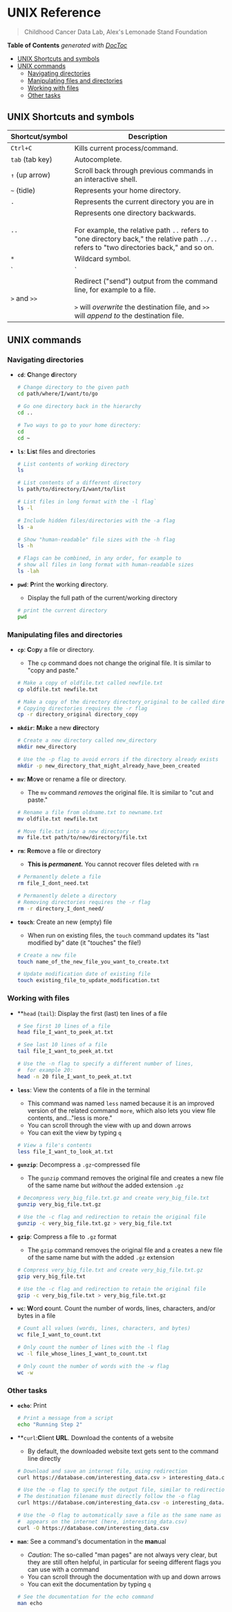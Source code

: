 # UNIX Reference
> Childhood Cancer Data Lab, Alex's Lemonade Stand Foundation


<!-- START doctoc generated TOC please keep comment here to allow auto update -->
<!-- DON'T EDIT THIS SECTION, INSTEAD RE-RUN doctoc TO UPDATE -->
**Table of Contents**  *generated with [DocToc](https://github.com/thlorenz/doctoc)*

- [UNIX Shortcuts and symbols](#unix-shortcuts-and-symbols)
- [UNIX commands](#unix-commands)
  - [Navigating directories](#navigating-directories)
  - [Manipulating files and directories](#manipulating-files-and-directories)
  - [Working with files](#working-with-files)
  - [Other tasks](#other-tasks)

<!-- END doctoc generated TOC please keep comment here to allow auto update -->


## UNIX Shortcuts and symbols


Shortcut/symbol | Description
----------|-----------------------------------------------------------
`Ctrl+C` | Kills current process/command. 
`tab` (tab key) | Autocomplete.
`↑` (up arrow)| Scroll back through previous commands in an interactive shell.
`~` (tidle) | Represents your home directory.
`.` | Represents the current directory you are in
`..` | Represents one directory backwards. <br><br> For example, the relative path `..` refers to "one directory back," the relative path `../..` refers to "two directories back," and so on.
`*`  | Wildcard symbol.
`|`  | Pipe symbol (located on the backslash key). Join a string of UNIX commands together into a "pipeline."
`>` and `>>` | Redirect ("send") output from the command line, for example to a file. <br><br> `>` will _overwrite_ the destination file, and `>>` will _append to_ the destination file.


## UNIX commands


### Navigating directories

+ **`cd`**:   **C**hange **d**irectory

  ```sh
  # Change directory to the given path
  cd path/where/I/want/to/go
  
  # Go one directory back in the hierarchy
  cd ..
  
  # Two ways to go to your home directory:
  cd 
  cd ~
  ```
  
+ **`ls`**:   **L**i**s**t files and directories

  ```sh
  # List contents of working directory
  ls
  
  # List contents of a different directory
  ls path/to/directory/I/want/to/list
  
  # List files in long format with the -l flag`
  ls -l
  
  # Include hidden files/directories with the -a flag
  ls -a
  
  # Show "human-readable" file sizes with the -h flag
  ls -h
  
  # Flags can be combined, in any order, for example to
  # show all files in long format with human-readable sizes
  ls -lah
  ```


+ **`pwd`**:   **P**rint the **w**orking **d**irectory. 
  + Display the full path of the current/working directory

  ```sh
  # print the current directory
  pwd
  ```
  

  
### Manipulating files and directories


+ **`cp`**:   **C**o**p**y a file or directory.
  + The `cp` command does not change the original file. It is similar to "copy and paste."
  
  ```sh
  # Make a copy of oldfile.txt called newfile.txt
  cp oldfile.txt newfile.txt
  
  # Make a copy of the directory directory_original to be called directory_copy
  # Copying directories requires the -r flag
  cp -r directory_original directory_copy
  ```
  
+ **`mkdir`**:   **M**a**k**e a new **dir**ectory

  ```sh
  # Create a new directory called new_directory
  mkdir new_directory
  
  # Use the -p flag to avoid errors if the directory already exists
  mkdir -p new_directory_that_might_already_have_been_created
  ```
  
  
+ **`mv`**:   **M**o**v**e or rename a file or directory. 
  + The `mv` command _removes_ the original file. It is similar to "cut and paste."
  
  ```sh
  # Rename a file from oldname.txt to newname.txt
  mv oldfile.txt newfile.txt
  
  # Move file.txt into a new directory
  mv file.txt path/to/new/directory/file.txt
  ```

  
+ **`rm`**: **R**e**m**ove a file or directory
  + **This is _permanent._** You cannot recover files deleted with `rm`
  
  ```sh
  # Permanently delete a file 
  rm file_I_dont_need.txt
  
  # Permanently delete a directory
  # Removing directories requires the -r flag
  rm -r directory_I_dont_need/
  ```
  
    
+ **`touch`**:   Create an new (empty) file
  + When run on existing files, the `touch` command updates its "last modified by" date (it "touches" the file!)
  
  ```sh
  # Create a new file
  touch name_of_the_new_file_you_want_to_create.txt
  
  # Update modification date of existing file
  touch existing_file_to_update_modification.txt
  ```
  

### Working with files

  
+ **`head` (`tail`): Display the first (last) ten lines of a file
  
  ```sh
  # See first 10 lines of a file
  head file_I_want_to_peek_at.txt

  # See last 10 lines of a file
  tail file_I_want_to_peek_at.txt
  
  # Use the -n flag to specify a different number of lines, 
  #  for example 20:
  head -n 20 file_I_want_to_peek_at.txt
  ```

+ **`less`**:   View the contents of a file in the terminal
  + This command was named `less` named because it is an improved version of the related command `more`, which also lets you view file contents, and..."less is more."
  + You can scroll through the view with up and down arrows
  + You can exit the view by typing `q`
  
  ```sh
  # View a file's contents 
  less file_I_want_to_look_at.txt
  ```
  
+ **`gunzip`**:   Decompress a `.gz`-compressed file
  + The `gunzip` command removes the original file and creates a new file of the same name but _without_ the added extension `.gz`
  
  ```sh
  # Decompress very_big_file.txt.gz and create very_big_file.txt
  gunzip very_big_file.txt.gz
  
  # Use the -c flag and redirection to retain the original file
  gunzip -c very_big_file.txt.gz > very_big_file.txt
  ```
  
    
+ **`gzip`**:   Compress a file to `.gz` format 
  + The `gzip` command removes the original file and a creates a new file of the same name but with the added `.gz` extension
  
  ```sh
  # Compress very_big_file.txt and create very_big_file.txt.gz
  gzip very_big_file.txt
  
  # Use the -c flag and redirection to retain the original file
  gzip -c very_big_file.txt > very_big_file.txt.gz
  ```
  
  
+ **`wc`**:   **W**ord **c**ount. Count the number of words, lines, characters, and/or bytes in a file 

  ```sh
  # Count all values (words, lines, characters, and bytes)
  wc file_I_want_to_count.txt
  
  # Only count the number of lines with the -l flag
  wc -l file_whose_lines_I_want_to_count.txt
  
  # Only count the number of words with the -w flag
  wc -w
  ```


### Other tasks
  
+ **`echo`**:   Print

  ```sh
  # Print a message from a script
  echo "Running Step 2"
  ```
  

  

  
+ **`curl`:**C**lient **URL**. Download the contents of a website 
  + By default, the downloaded website text gets sent to the command line directly
  
  ```sh
  # Download and save an internet file, using redirection
  curl https://database.com/interesting_data.csv > interesting_data.csv
  
  # Use the -o flag to specify the output file, similar to redirection
  # The destination filename must directly follow the -o flag
  curl https://database.com/interesting_data.csv -o interesting_data.csv

  # Use the -O flag to automatically save a file as the same name as it 
  #  appears on the internet (here, interesting_data.csv)
  curl -O https://database.com/interesting_data.csv
  ```

+ **`man`**:   See a command's documentation in the **man**ual
  + _Caution_: The so-called "man pages" are not always very clear, but they are still often helpful, in particular for seeing different flags you can use with a command 
  + You can scroll through the documentation with up and down arrows
  + You can exit the documentation by typing `q`
  
  ```sh
  # See the documentation for the echo command
  man echo
  ```